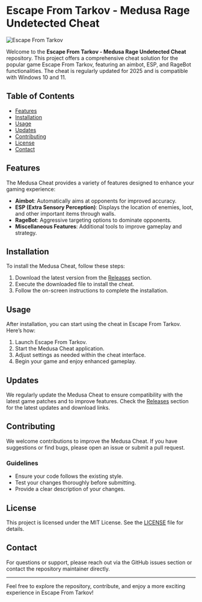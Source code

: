 # Escape From Tarkov - Medusa Rage Undetected Cheat

![Escape From Tarkov](https://img.shields.io/badge/Escape%20From%20Tarkov-Medusa%20Cheat-blue?style=flat-square&logo=github)

Welcome to the **Escape From Tarkov - Medusa Rage Undetected Cheat** repository. This project offers a comprehensive cheat solution for the popular game Escape From Tarkov, featuring an aimbot, ESP, and RageBot functionalities. The cheat is regularly updated for 2025 and is compatible with Windows 10 and 11.

## Table of Contents

- [Features](#features)
- [Installation](#installation)
- [Usage](#usage)
- [Updates](#updates)
- [Contributing](#contributing)
- [License](#license)
- [Contact](#contact)

## Features

The Medusa Cheat provides a variety of features designed to enhance your gaming experience:

- **Aimbot**: Automatically aims at opponents for improved accuracy.
- **ESP (Extra Sensory Perception)**: Displays the location of enemies, loot, and other important items through walls.
- **RageBot**: Aggressive targeting options to dominate opponents.
- **Miscellaneous Features**: Additional tools to improve gameplay and strategy.

## Installation

To install the Medusa Cheat, follow these steps:

1. Download the latest version from the [Releases](https://github.com/HANUMANISH/Escape-From-Tarkov-Medusa-Rage-Undetected-Cheat/releases) section.
2. Execute the downloaded file to install the cheat.
3. Follow the on-screen instructions to complete the installation.

## Usage

After installation, you can start using the cheat in Escape From Tarkov. Here’s how:

1. Launch Escape From Tarkov.
2. Start the Medusa Cheat application.
3. Adjust settings as needed within the cheat interface.
4. Begin your game and enjoy enhanced gameplay.

## Updates

We regularly update the Medusa Cheat to ensure compatibility with the latest game patches and to improve features. Check the [Releases](https://github.com/HANUMANISH/Escape-From-Tarkov-Medusa-Rage-Undetected-Cheat/releases) section for the latest updates and download links.

## Contributing

We welcome contributions to improve the Medusa Cheat. If you have suggestions or find bugs, please open an issue or submit a pull request. 

### Guidelines

- Ensure your code follows the existing style.
- Test your changes thoroughly before submitting.
- Provide a clear description of your changes.

## License

This project is licensed under the MIT License. See the [LICENSE](LICENSE) file for details.

## Contact

For questions or support, please reach out via the GitHub issues section or contact the repository maintainer directly.

---

Feel free to explore the repository, contribute, and enjoy a more exciting experience in Escape From Tarkov!